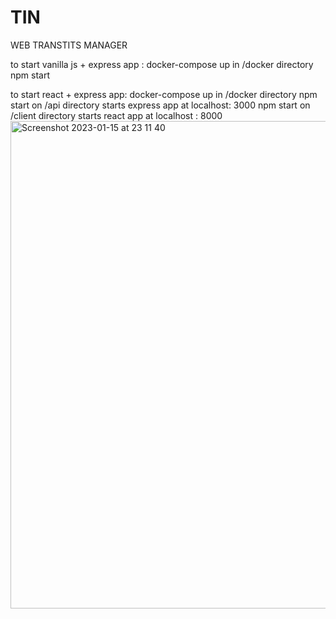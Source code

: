 # TIN

WEB TRANSTITS MANAGER

to start vanilla js + express app :
docker-compose up in /docker directory
npm start

to start react + express app:
docker-compose up in /docker directory
npm start on /api directory starts express app at localhost: 3000
npm start on /client directory starts react app at localhost : 8000
<img width="780" alt="Screenshot 2023-01-15 at 23 11 40" src="https://user-images.githubusercontent.com/76003342/212569827-0e883e03-ab65-4183-b819-05c5e10d2dc0.png">
